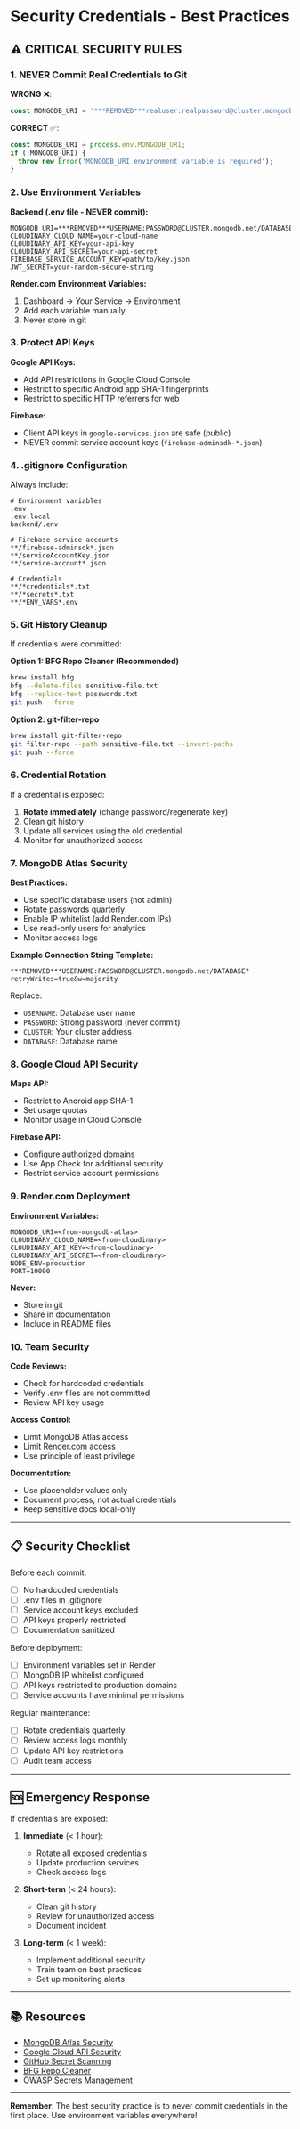# Security Credentials - Best Practices

## ⚠️ CRITICAL SECURITY RULES

### 1. NEVER Commit Real Credentials to Git

**WRONG** ❌:
```javascript
const MONGODB_URI = '***REMOVED***realuser:realpassword@cluster.mongodb.net/database';
```

**CORRECT** ✅:
```javascript
const MONGODB_URI = process.env.MONGODB_URI;
if (!MONGODB_URI) {
  throw new Error('MONGODB_URI environment variable is required');
}
```

### 2. Use Environment Variables

**Backend (.env file - NEVER commit):**
```env
MONGODB_URI=***REMOVED***USERNAME:PASSWORD@CLUSTER.mongodb.net/DATABASE
CLOUDINARY_CLOUD_NAME=your-cloud-name
CLOUDINARY_API_KEY=your-api-key
CLOUDINARY_API_SECRET=your-api-secret
FIREBASE_SERVICE_ACCOUNT_KEY=path/to/key.json
JWT_SECRET=your-random-secure-string
```

**Render.com Environment Variables:**
1. Dashboard → Your Service → Environment
2. Add each variable manually
3. Never store in git

### 3. Protect API Keys

**Google API Keys:**
- Add API restrictions in Google Cloud Console
- Restrict to specific Android app SHA-1 fingerprints
- Restrict to specific HTTP referrers for web

**Firebase:**
- Client API keys in `google-services.json` are safe (public)
- NEVER commit service account keys (`firebase-adminsdk-*.json`)

### 4. .gitignore Configuration

Always include:
```
# Environment variables
.env
.env.local
backend/.env

# Firebase service accounts
**/firebase-adminsdk*.json
**/serviceAccountKey.json
**/service-account*.json

# Credentials
**/*credentials*.txt
**/*secrets*.txt
**/*ENV_VARS*.env
```

### 5. Git History Cleanup

If credentials were committed:

**Option 1: BFG Repo Cleaner (Recommended)**
```bash
brew install bfg
bfg --delete-files sensitive-file.txt
bfg --replace-text passwords.txt
git push --force
```

**Option 2: git-filter-repo**
```bash
brew install git-filter-repo
git filter-repo --path sensitive-file.txt --invert-paths
git push --force
```

### 6. Credential Rotation

If a credential is exposed:
1. **Rotate immediately** (change password/regenerate key)
2. Clean git history
3. Update all services using the old credential
4. Monitor for unauthorized access

### 7. MongoDB Atlas Security

**Best Practices:**
- Use specific database users (not admin)
- Rotate passwords quarterly
- Enable IP whitelist (add Render.com IPs)
- Use read-only users for analytics
- Monitor access logs

**Example Connection String Template:**
```
***REMOVED***USERNAME:PASSWORD@CLUSTER.mongodb.net/DATABASE?retryWrites=true&w=majority
```

Replace:
- `USERNAME`: Database user name
- `PASSWORD`: Strong password (never commit)
- `CLUSTER`: Your cluster address
- `DATABASE`: Database name

### 8. Google Cloud API Security

**Maps API:**
- Restrict to Android app SHA-1
- Set usage quotas
- Monitor usage in Cloud Console

**Firebase API:**
- Configure authorized domains
- Use App Check for additional security
- Restrict service account permissions

### 9. Render.com Deployment

**Environment Variables:**
```
MONGODB_URI=<from-mongodb-atlas>
CLOUDINARY_CLOUD_NAME=<from-cloudinary>
CLOUDINARY_API_KEY=<from-cloudinary>
CLOUDINARY_API_SECRET=<from-cloudinary>
NODE_ENV=production
PORT=10000
```

**Never:**
- Store in git
- Share in documentation
- Include in README files

### 10. Team Security

**Code Reviews:**
- Check for hardcoded credentials
- Verify .env files are not committed
- Review API key usage

**Access Control:**
- Limit MongoDB Atlas access
- Limit Render.com access
- Use principle of least privilege

**Documentation:**
- Use placeholder values only
- Document process, not actual credentials
- Keep sensitive docs local-only

---

## 📋 Security Checklist

Before each commit:
- [ ] No hardcoded credentials
- [ ] .env files in .gitignore
- [ ] Service account keys excluded
- [ ] API keys properly restricted
- [ ] Documentation sanitized

Before deployment:
- [ ] Environment variables set in Render
- [ ] MongoDB IP whitelist configured
- [ ] API keys restricted to production domains
- [ ] Service accounts have minimal permissions

Regular maintenance:
- [ ] Rotate credentials quarterly
- [ ] Review access logs monthly
- [ ] Update API key restrictions
- [ ] Audit team access

---

## 🆘 Emergency Response

If credentials are exposed:

1. **Immediate** (< 1 hour):
   - Rotate all exposed credentials
   - Update production services
   - Check access logs

2. **Short-term** (< 24 hours):
   - Clean git history
   - Review for unauthorized access
   - Document incident

3. **Long-term** (< 1 week):
   - Implement additional security
   - Train team on best practices
   - Set up monitoring alerts

---

## 📚 Resources

- [MongoDB Atlas Security](https://docs.atlas.mongodb.com/security/)
- [Google Cloud API Security](https://cloud.google.com/docs/security)
- [GitHub Secret Scanning](https://docs.github.com/en/code-security/secret-scanning)
- [BFG Repo Cleaner](https://rtyley.github.io/bfg-repo-cleaner/)
- [OWASP Secrets Management](https://owasp.org/www-community/vulnerabilities/Use_of_hard-coded_password)

---

**Remember**: The best security practice is to never commit credentials in the first place. Use environment variables everywhere!
